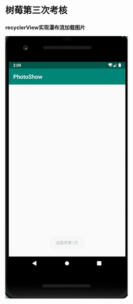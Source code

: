 # 树莓第三次考核
### recyclerView实现瀑布流加载图片
![hh](https://github.com/sdz630/shumei_sdz_3/blob/master/images/photoshow.gif)
